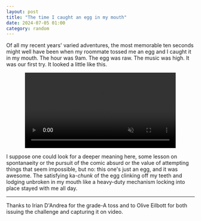 ```yaml
---
layout: post
title: "The time I caught an egg in my mouth"
date: 2024-07-05 01:00
category: random
---
```


<!-- This one is exactly what it sounds like. -->
Of all my recent years' varied adventures, the most memorable ten seconds might well have been when my roommate tossed me an egg and I caught it in my mouth.
The hour was 9am.
The egg was raw.
The music was high.
It was our first try.
It looked a little like this.

<p style="text-align:center;">
<video autoplay loop muted playsinline width="80%" style="display:block; margin: 0 auto;">
    <source src="{{site.baseurl}}/img/eggman/EGGMAN.MP4" type="video/mp4">
</video>
</p>

I suppose one could look for a deeper meaning here, some lesson on spontanaeity or the pursuit of the comic absurd or the value of attempting things that seem impossible, but no: this one's just an egg, and it was awesome.
The satisfying ka-*chunk* of the egg clinking off my teeth and lodging unbroken in my mouth like a heavy-duty mechanism locking into place stayed with me all day.

***

Thanks to Irian D'Andrea for the grade-A toss and to Olive Eilbott for both issuing the challenge and capturing it on video.